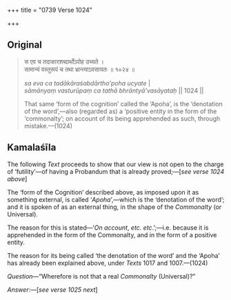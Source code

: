 +++
title = "0739 Verse 1024"

+++
## Original 
>
> स एव च तदाकारशब्दार्थोऽपोह उच्यते ।  
> सामान्यं वस्तुरूपं च तथा भ्रान्त्याऽवसायतः ॥ १०२४ ॥ 
>
> *sa eva ca tadākāraśabdārtho'poha ucyate* \|  
> *sāmānyaṃ vasturūpaṃ ca tathā bhrāntyā'vasāyataḥ* \|\| 1024 \|\| 
>
> That same ‘form of the cognition’ called the ‘Apoha’, is the ‘denotation of the word’,—also (regarded as) a ‘positive entity in the form of the ‘commonalty’; on account of its being apprehended as such, through mistake.—(1024)



## Kamalaśīla

The following *Text* proceeds to show that our view is not open to the charge of ‘futility’—of having a Probandum that is already proved;—[*see verse 1024 above*]

The ‘form of the Cognition’ described above, as imposed upon it as something external, is called ‘*Apoha*’,—which is the ‘denotation of the word’; and it is spoken of as an external thing, in the shape of the *Commonalty* (or Universal).

The reason for this is stated—‘*On account*, *etc. etc*.’;—i.e. because it is apprehended in the form of the Commonalty, and in the form of a positive entity.

The reason for its being called ‘the denotation of the word’ and the ‘Apoha’ has already been explained above, under *Texts* 1017 and 1007.—(1024)

*Question*—“Wherefore is not that a real *Commonalty* (Universal)?”

*Answer*:—[*see verse 1025 next*]


